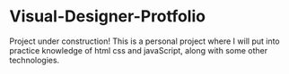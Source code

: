 # Visual-Designer-Protfolio
Project under construction! This is a personal project where I will put into practice knowledge of html css and javaScript, along with some other technologies.
